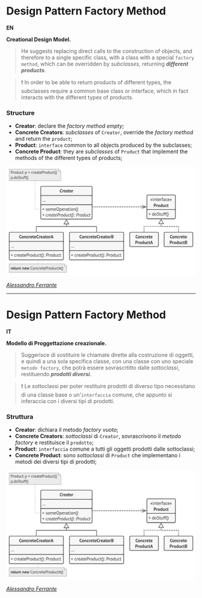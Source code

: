 # Design Pattern Factory Method
**EN**

**Creational Design Model.**

>He suggests replacing direct calls to the construction of objects, and therefore to a single specific class, with a class with a special `factory method`, which can be overridden by *subclasses*, returning ***different products***.

>❗ In order to be able to return products of different types, the subclasses require a common base class or interface, which in fact interacts with the different types of products.

### Structure
  - **Creator**: declare the *factory method empty*;
  - **Concrete Creators**: *subclasses* of `Creator`, override the *factory method* and return the `product`;
  - **Product**: `interface` common to all objects produced by the subclasses;
  - **Concrete Product**: they are *subclasses* of `Pruduct` that implement the methods of the different types of products;

![Structure](image.png)

*[Alessandro Ferrante](http://alessandroferrante.net)*

---

# Design Pattern Factory Method
**IT**

**Modello di Proggettazione creazionale.**

>Suggerisce di sostituire le chiamate dirette alla costruzione di oggetti, e quindi a una sola specifica classe, con una classe con uno speciale `metodo factory`, che potrà essere sovrascrtitto dalle *sottoclassi*, restituendo ***prodotti diversi***.

>❗ Le sottoclassi per poter restituire prodotti di diverso tipo necessitano di una classe base o un'`interfaccia` comune, che appunto si inferaccia con i diversi tipi di prodotti.

### Struttura
 - **Creator**: dichiara il metodo *factory vuoto*;
 - **Concrete Creators**: *sottoclassi* di `Creator`, sovrascrivono il *metodo factory* e restituisce il `prodotto`;
 - **Product**: `interfaccia` comune a tutti gli oggetti prodotti dalle sottoclassi;
 - **Concrete Product**: sono *sottoclassi* di `Pruduct` che implementano i metodi dei diversi tipi di prodotti;

![Struttura](image.png)

*[Alessandro Ferrante](http://alessandroferrante.net)* 